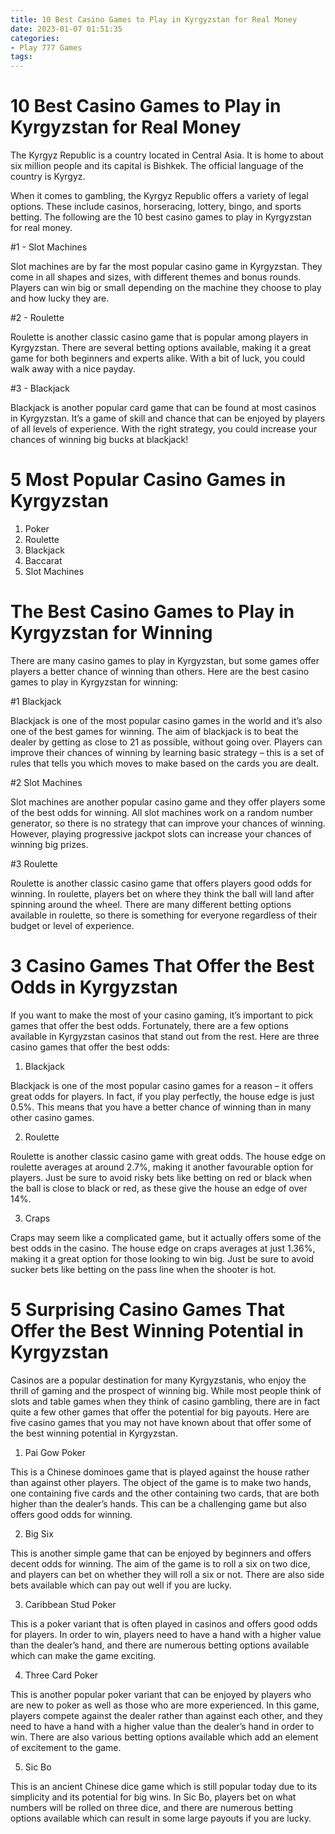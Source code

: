```yaml
---
title: 10 Best Casino Games to Play in Kyrgyzstan for Real Money
date: 2023-01-07 01:51:35
categories:
- Play 777 Games
tags:
---
```



#  10 Best Casino Games to Play in Kyrgyzstan for Real Money

The Kyrgyz Republic is a country located in Central Asia. It is home to about six million people and its capital is Bishkek. The official language of the country is Kyrgyz.

When it comes to gambling, the Kyrgyz Republic offers a variety of legal options. These include casinos, horseracing, lottery, bingo, and sports betting. The following are the 10 best casino games to play in Kyrgyzstan for real money.

#1 - Slot Machines

Slot machines are by far the most popular casino game in Kyrgyzstan. They come in all shapes and sizes, with different themes and bonus rounds. Players can win big or small depending on the machine they choose to play and how lucky they are.

#2 - Roulette

Roulette is another classic casino game that is popular among players in Kyrgyzstan. There are several betting options available, making it a great game for both beginners and experts alike. With a bit of luck, you could walk away with a nice payday.

#3 - Blackjack

Blackjack is another popular card game that can be found at most casinos in Kyrgyzstan. It’s a game of skill and chance that can be enjoyed by players of all levels of experience. With the right strategy, you could increase your chances of winning big bucks at blackjack!

#  5 Most Popular Casino Games in Kyrgyzstan

1. Poker 
2. Roulette 
3. Blackjack 
4. Baccarat 
5. Slot Machines

#  The Best Casino Games to Play in Kyrgyzstan for Winning 

There are many casino games to play in Kyrgyzstan, but some games offer players a better chance of winning than others. Here are the best casino games to play in Kyrgyzstan for winning:

#1 Blackjack

Blackjack is one of the most popular casino games in the world and it’s also one of the best games for winning. The aim of blackjack is to beat the dealer by getting as close to 21 as possible, without going over. Players can improve their chances of winning by learning basic strategy – this is a set of rules that tells you which moves to make based on the cards you are dealt.

#2 Slot Machines

Slot machines are another popular casino game and they offer players some of the best odds for winning. All slot machines work on a random number generator, so there is no strategy that can improve your chances of winning. However, playing progressive jackpot slots can increase your chances of winning big prizes.

#3 Roulette

Roulette is another classic casino game that offers players good odds for winning. In roulette, players bet on where they think the ball will land after spinning around the wheel. There are many different betting options available in roulette, so there is something for everyone regardless of their budget or level of experience.

#  3 Casino Games That Offer the Best Odds in Kyrgyzstan

If you want to make the most of your casino gaming, it’s important to pick games that offer the best odds. Fortunately, there are a few options available in Kyrgyzstan casinos that stand out from the rest. Here are three casino games that offer the best odds:

1) Blackjack

Blackjack is one of the most popular casino games for a reason – it offers great odds for players. In fact, if you play perfectly, the house edge is just 0.5%. This means that you have a better chance of winning than in many other casino games.

2) Roulette

Roulette is another classic casino game with great odds. The house edge on roulette averages at around 2.7%, making it another favourable option for players. Just be sure to avoid risky bets like betting on red or black when the ball is close to black or red, as these give the house an edge of over 14%.

3) Craps

Craps may seem like a complicated game, but it actually offers some of the best odds in the casino. The house edge on craps averages at just 1.36%, making it a great option for those looking to win big. Just be sure to avoid sucker bets like betting on the pass line when the shooter is hot.

#  5 Surprising Casino Games That Offer the Best Winning Potential in Kyrgyzstan

Casinos are a popular destination for many Kyrgyzstanis, who enjoy the thrill of gaming and the prospect of winning big. While most people think of slots and table games when they think of casino gambling, there are in fact quite a few other games that offer the potential for big payouts. Here are five casino games that you may not have known about that offer some of the best winning potential in Kyrgyzstan.

1. Pai Gow Poker

This is a Chinese dominoes game that is played against the house rather than against other players. The object of the game is to make two hands, one containing five cards and the other containing two cards, that are both higher than the dealer’s hands. This can be a challenging game but also offers good odds for winning.

2. Big Six

This is another simple game that can be enjoyed by beginners and offers decent odds for winning. The aim of the game is to roll a six on two dice, and players can bet on whether they will roll a six or not. There are also side bets available which can pay out well if you are lucky.

3. Caribbean Stud Poker

This is a poker variant that is often played in casinos and offers good odds for players. In order to win, players need to have a hand with a higher value than the dealer’s hand, and there are numerous betting options available which can make the game exciting.

4. Three Card Poker

This is another popular poker variant that can be enjoyed by players who are new to poker as well as those who are more experienced. In this game, players compete against the dealer rather than against each other, and they need to have a hand with a higher value than the dealer’s hand in order to win. There are also various betting options available which add an element of excitement to the game.

5. Sic Bo

This is an ancient Chinese dice game which is still popular today due to its simplicity and its potential for big wins. In Sic Bo, players bet on what numbers will be rolled on three dice, and there are numerous betting options available which can result in some large payouts if you are lucky.